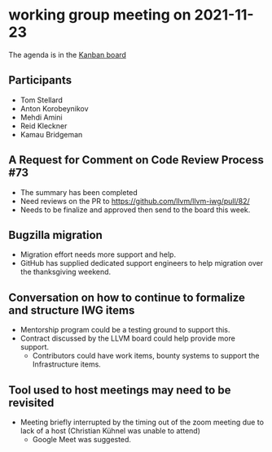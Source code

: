 # working group meeting on 2021-11-23

The agenda is in the [Kanban board](https://github.com/llvm/llvm-iwg/projects/1)

## Participants

* Tom Stellard
* Anton Korobeynikov
* Mehdi Amini
* Reid Kleckner
* Kamau Bridgeman

## A Request for Comment on Code Review Process #73

* The summary has been completed
* Need reviews on the PR to https://github.com/llvm/llvm-iwg/pull/82/
* Needs to be finalize and approved then send to the board this week.

## Bugzilla migration

* Migration effort needs more support and help.
* GitHub has supplied dedicated support engineers to help migration over the thanksgiving weekend.

## Conversation on how to continue to formalize and structure IWG items

* Mentorship program could be a testing ground to support this.
* Contract discussed by the LLVM board could help provide more support.
    * Contributors could have work items, bounty systems to support the Infrastructure items.

## Tool used to host meetings may need to be revisited

* Meeting briefly interrupted by the timing out of the zoom meeting due to lack of a host (Christian Kühnel was unable to attend)
    * Google Meet was suggested.
